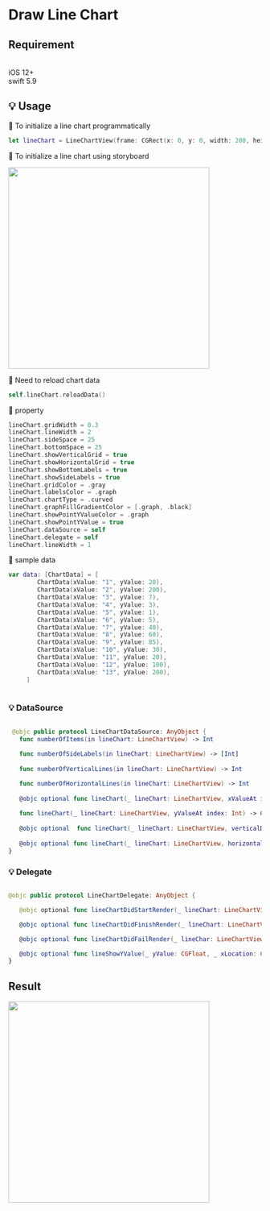 # Draw Line Chart

## Requirement 

<br> iOS 12+ 
<br> swift 5.9 

## :bulb: Usage 

:key: To initialize a line chart programmatically
```swift 
let lineChart = LineChartView(frame: CGRect(x: 0, y: 0, width: 200, height: 100))
```
:key: To initialize a line chart using storyboard 

<img src = "https://github.com/Nimol11/swiftLineChart/blob/main/image/Screenshot%202024-07-25%20at%208.27.19%20in%20the%20morning.png?raw=true" width = 400px />

:key: Need to reload chart data 

```swift 
self.lineChart.reloadData()
``` 

:eyes: property 

```swift
lineChart.gridWidth = 0.3
lineChart.lineWidth = 2
lineChart.sideSpace = 25
lineChart.bottomSpace = 25
lineChart.showVerticalGrid = true
lineChart.showHorizontalGrid = true
lineChart.showBottomLabels = true
lineChart.showSideLabels = true
lineChart.gridColor = .gray
lineChart.labelsColor = .graph
lineChart.chartType = .curved
lineChart.graphFillGradientColor = [.graph, .black]
lineChart.showPointYValueColor = .graph
lineChart.showPointYValue = true
lineChart.dataSource = self
lineChart.delegate = self
lineChart.lineWidth = 1 

```

:eyes: sample data  

``` swift 
var data: [ChartData] = [
        ChartData(xValue: "1", yValue: 20),
        ChartData(xValue: "2", yValue: 200),
        ChartData(xValue: "3", yValue: 7),
        ChartData(xValue: "4", yValue: 3),
        ChartData(xValue: "5", yValue: 1),
        ChartData(xValue: "6", yValue: 5),
        ChartData(xValue: "7", yValue: 40),
        ChartData(xValue: "8", yValue: 60),
        ChartData(xValue: "9", yValue: 85),
        ChartData(xValue: "10", yValue: 30),
        ChartData(xValue: "11", yValue: 20),
        ChartData(xValue: "12", yValue: 100),
        ChartData(xValue: "13", yValue: 200),
     ]
    
```

### :bulb: DataSource 

```swift 

 @objc public protocol LineChartDataSource: AnyObject {
   func numberOfItems(in lineChart: LineChartView) -> Int
     
   func numberOfSideLabels(in lineChart: LineChartView) -> [Int]
     
   func numberOfVerticalLines(in lineChart: LineChartView) -> Int

   func numberOfHorizontalLines(in lineChart: LineChartView) -> Int
    
   @objc optional func lineChart(_ lineChart: LineChartView, xValueAt index: Int) -> String
    
   func lineChart(_ lineChart: LineChartView, yValueAt index: Int) -> CGFloat
     
   @objc optional  func lineChart(_ lineChart: LineChartView, verticalDashPatternAt index: Int) -> [NSNumber]
     
   @objc optional func lineChart(_ lineChart: LineChartView, horizontalDashPatternAt index: Int) -> [NSNumber]
}

```

### :bulb: Delegate 

```swift 

@objc public protocol LineChartDelegate: AnyObject {

   @objc optional func lineChartDidStartRender(_ lineChart: LineChartView)

   @objc optional func lineChartDidFinishRender(_ lineChart: LineChartView)

   @objc optional func lineChartDidFailRender(_ lineChar: LineChartView)

   @objc optional func lineShowYValue(_ yValue: CGFloat, _ xLocation: CGFloat)
}

```

## Result 

<img src = "https://github.com/Nimol11/swiftLineChart/blob/main/image/Screenshot%202024-07-25%20at%208.37.11%20in%20the%20morning.png?raw=true" width= 400px />

